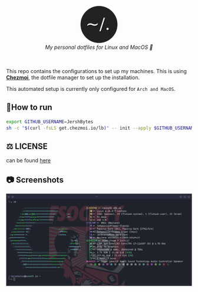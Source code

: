 <div align="center">
  <img src=".github/images/dotfiles.png" alt="Header" width="100" height="100"><br> 
    <i>My personal dotfiles for Linux and MacOS 🚀 </i>
 </div>
 <br>
 <br>


This repo contains the configurations to set up my machines. This is using [**Chezmoi**](https://www.chezmoi.io/), the dotfile manager to set up the installation.

This automated setup is currently only configured for `Arch and MacOS`.

## 🏃How to run

```bash
export GITHUB_USERNAME=JershBytes
sh -c "$(curl -fsLS get.chezmoi.io/lb)" -- init --apply $GITHUB_USERNAME
```
## ⚖️ LICENSE
can be found [here](/LICENSE)

## :camera: Screenshots 

![Screenshot 1](.github/images/arch.png)
